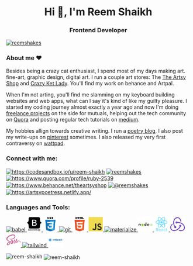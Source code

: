 <h1 align="center">Hi 👋, I'm Reem Shaikh</h1>
<h3 align="center">Frontend Developer</h3>

<p align="left"> <a href="https://twitter.com/reemshakes" target="blank"><img src="https://img.shields.io/twitter/follow/reemshakes?logo=twitter&style=for-the-badge" alt="reemshakes" /></a> </p>

### About me ❤️
Besides being a crazy cat enthusiast, I spend most of my days making art. fine-art, graphic design, digital art. I run a couple art stores: The [The Artsy Shop](https://www.behance.net/theartsyshop) and [Crazy Ket Lady](https://www.behance.net/crazyketlady). You'll find my work on behance and Artpal.

When I'm not arting, you'll find me slamming on my keyboard building websites and web apps, what can I say it's kind of like my guilty pleasure. I started my coding journey almost exactly a year ago and now I'm doing [freelance projects](https://elevateagency.netlify.app/) on the side for mutuals, helping out the tech community on [Quora](https://www.quora.com/profile/Ruby-2539) and posting regular tech tutorials on [medium](https://medium.com/@reemshakes). 

My hobbies allign towards creative writing. I run a [poetry blog](https://artsypoetress.netlify.app/), I also post my write-ups on [pinterest](https://in.pinterest.com/artsypoetresss/my-notepad-poems/) sometimes. I also released my very first contraversy on [wattpad](https://www.wattpad.com/user/itsrumbro). 


<h3 align="left">Connect with me:</h3>
<p align="left">
<a href="https://codepen.io/https://codesandbox.io/u/reem-shaikh" target="blank"><img align="center" src="https://raw.githubusercontent.com/rahuldkjain/github-profile-readme-generator/master/src/images/icons/Social/codepen.svg" alt="https://codesandbox.io/u/reem-shaikh" height="30" width="40" /></a>
<a href="https://twitter.com/reemshakes" target="blank"><img align="center" src="https://raw.githubusercontent.com/rahuldkjain/github-profile-readme-generator/master/src/images/icons/Social/twitter.svg" alt="reemshakes" height="30" width="40" /></a>
<a href="https://dribbble.com/https://www.quora.com/profile/ruby-2539" target="blank"><img align="center" src="https://raw.githubusercontent.com/rahuldkjain/github-profile-readme-generator/master/src/images/icons/Social/dribbble.svg" alt="https://www.quora.com/profile/ruby-2539" height="30" width="40" /></a>
<a href="https://www.behance.net/https://www.behance.net/theartsyshop" target="blank"><img align="center" src="https://raw.githubusercontent.com/rahuldkjain/github-profile-readme-generator/master/src/images/icons/Social/behance.svg" alt="https://www.behance.net/theartsyshop" height="30" width="40" /></a>
<a href="https://medium.com/@reemshakes" target="blank"><img align="center" src="https://raw.githubusercontent.com/rahuldkjain/github-profile-readme-generator/master/src/images/icons/Social/medium.svg" alt="@reemshakes" height="30" width="40" /></a>
<a href="/https://artsypoetress.netlify.app/" target="blank"><img align="center" src="https://raw.githubusercontent.com/rahuldkjain/github-profile-readme-generator/master/src/images/icons/Social/rss.svg" alt="https://artsypoetress.netlify.app/" height="30" width="40" /></a>
</p>

<h3 align="left">Languages and Tools:</h3>
<p align="left"> <a href="https://babeljs.io/" target="_blank" rel="noreferrer"> <img src="https://www.vectorlogo.zone/logos/babeljs/babeljs-icon.svg" alt="babel" width="40" height="40"/> </a> <a href="https://getbootstrap.com" target="_blank" rel="noreferrer"> <img src="https://raw.githubusercontent.com/devicons/devicon/master/icons/bootstrap/bootstrap-plain-wordmark.svg" alt="bootstrap" width="40" height="40"/> </a> <a href="https://www.w3schools.com/css/" target="_blank" rel="noreferrer"> <img src="https://raw.githubusercontent.com/devicons/devicon/master/icons/css3/css3-original-wordmark.svg" alt="css3" width="40" height="40"/> </a> <a href="https://git-scm.com/" target="_blank" rel="noreferrer"> <img src="https://www.vectorlogo.zone/logos/git-scm/git-scm-icon.svg" alt="git" width="40" height="40"/> </a> <a href="https://www.w3.org/html/" target="_blank" rel="noreferrer"> <img src="https://raw.githubusercontent.com/devicons/devicon/master/icons/html5/html5-original-wordmark.svg" alt="html5" width="40" height="40"/> </a> <a href="https://developer.mozilla.org/en-US/docs/Web/JavaScript" target="_blank" rel="noreferrer"> <img src="https://raw.githubusercontent.com/devicons/devicon/master/icons/javascript/javascript-original.svg" alt="javascript" width="40" height="40"/> </a> <a href="https://materializecss.com/" target="_blank" rel="noreferrer"> <img src="https://raw.githubusercontent.com/prplx/svg-logos/5585531d45d294869c4eaab4d7cf2e9c167710a9/svg/materialize.svg" alt="materialize" width="40" height="40"/> </a> <a href="https://nodejs.org" target="_blank" rel="noreferrer"> <img src="https://raw.githubusercontent.com/devicons/devicon/master/icons/nodejs/nodejs-original-wordmark.svg" alt="nodejs" width="40" height="40"/> </a> <a href="https://reactjs.org/" target="_blank" rel="noreferrer"> <img src="https://raw.githubusercontent.com/devicons/devicon/master/icons/react/react-original-wordmark.svg" alt="react" width="40" height="40"/> </a> <a href="https://redux.js.org" target="_blank" rel="noreferrer"> <img src="https://raw.githubusercontent.com/devicons/devicon/master/icons/redux/redux-original.svg" alt="redux" width="40" height="40"/> </a> <a href="https://sass-lang.com" target="_blank" rel="noreferrer"> <img src="https://raw.githubusercontent.com/devicons/devicon/master/icons/sass/sass-original.svg" alt="sass" width="40" height="40"/> </a> <a href="https://tailwindcss.com/" target="_blank" rel="noreferrer"> <img src="https://www.vectorlogo.zone/logos/tailwindcss/tailwindcss-icon.svg" alt="tailwind" width="40" height="40"/> </a> <a href="https://webpack.js.org" target="_blank" rel="noreferrer"> <img src="https://raw.githubusercontent.com/devicons/devicon/d00d0969292a6569d45b06d3f350f463a0107b0d/icons/webpack/webpack-original-wordmark.svg" alt="webpack" width="40" height="40"/> </a> </p>

<p><img align="left" src="https://github-readme-stats.vercel.app/api/top-langs?username=reem-shaikh&show_icons=true&locale=en&layout=compact" alt="reem-shaikh" /></p>

<p>&nbsp;<img align="center" src="https://github-readme-stats.vercel.app/api?username=reem-shaikh&show_icons=true&locale=en" alt="reem-shaikh" /></p>

